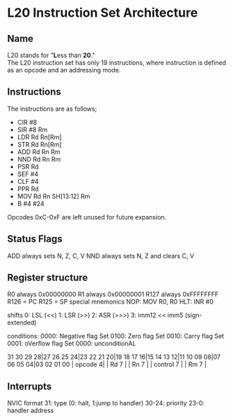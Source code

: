 # L20 Instruction Set Architecture

## Name

L20 stands for "**L**ess than **20**."  
The L20 instruction set has only 19 instructions, where instruction is defined as an opcode and an addressing mode.  

## Instructions

The instructions are as follows;
- CIR #8
- SIR #8 Rm            
- LDR Rd Rn\[Rm\]
- STR Rd Rn\[Rm\]
- ADD Rd Rn Rm
- NND Rd Rn Rm
- PSR Rd
- SEF #4
- CLF #4
- PPR Rd
- MOV Rd Rn SH[13:12] Rm
- B #4 #24

Opcodes 0xC-0xF are left unused for future expansion.

## Status Flags

ADD always sets N, Z, C, V
NND always sets N, Z and clears C, V

## Register structure

R0 always 0x00000000
R1 always 0x00000001
R127 always 0xFFFFFFFF
R126 = PC
R125 = SP
special mnemonics
NOP: MOV R0, R0
HLT: INR #0

shifts
0: LSL (<<)
1: LSR (>>)
2: ASR (>>>)
3: imm12 << imm5 (sign-extended)

conditions:
0000: Negative flag Set
0100: Zero flag Set
0010: Carry flag Set
0001: oVerflow flag Set
0000: unconditionAL

31 30 29 28|27 26 25 24|23 22 21 20|19 18 17 16|15 14 13 12|11 10 09 08|07 06 05 04|03 02 01 00
| opcode 4| |       Rd 7       | |       Rn 7       | |     control 7    | |       Rm 7       |

## Interrupts

NVIC format
31: type (0: halt, 1:jump to handler)
30-24: priority
23-0: handler address